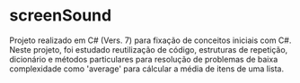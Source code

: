 # screenSound
Projeto realizado em C# (Vers. 7) para fixação de conceitos iniciais com C#. Neste projeto, foi estudado reutilização de código, estruturas de repetição, dicionário e métodos particulares para resolução de problemas de baixa complexidade como 'average' para cálcular a média de itens de uma lista.
